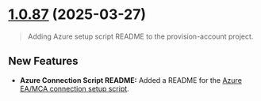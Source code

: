 # [1.0.87](https://github.com/Cloudzero/provision-account/compare/1.0.86...1.0.87) (2025-03-27)

> Adding Azure setup script README to the provision-account project.

## New Features

* **Azure Connection Script README:** Added a README for the [Azure EA/MCA connection setup script](https://github.com/Cloudzero/provision-account/blob/develop/azure/cz_azure_billing_permissions_setup.ps1).